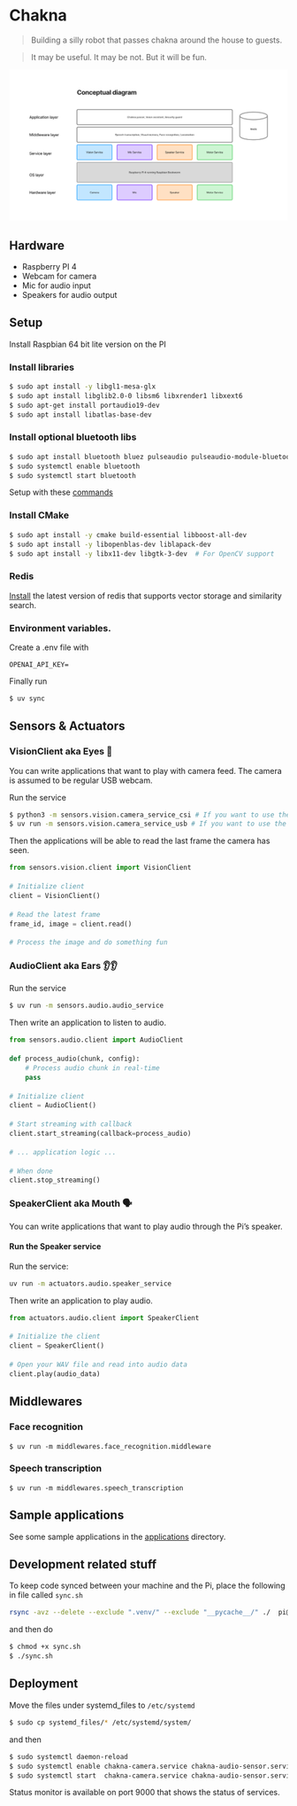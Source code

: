 
# Chakna

> Building a silly robot that passes chakna around the house to guests.

> It may be useful. It may be not. But it will be fun.

![Conceptual diagram](diagram.jpg)

## Hardware
- Raspberry PI 4
- Webcam for camera
- Mic for audio input
- Speakers for audio output

## Setup
Install Raspbian 64 bit lite version on the PI

### Install libraries
```bash
$ sudo apt install -y libgl1-mesa-glx
$ sudo apt install libglib2.0-0 libsm6 libxrender1 libxext6
$ sudo apt-get install portaudio19-dev
$ sudo apt install libatlas-base-dev
```

### Install optional bluetooth libs
```bash
$ sudo apt install bluetooth bluez pulseaudio pulseaudio-module-bluetooth
$ sudo systemctl enable bluetooth
$ sudo systemctl start bluetooth
```
Setup with these [commands](https://chatgpt.com/g/g-p-680af82a7bd8819190c61d2a9aeb0212-chakna/c/680cd12a-4b58-8004-bd95-946672da242e)

### Install CMake
```bash
$ sudo apt install -y cmake build-essential libboost-all-dev
$ sudo apt install -y libopenblas-dev liblapack-dev
$ sudo apt install -y libx11-dev libgtk-3-dev  # For OpenCV support
```

### Redis
[Install](https://redis.io/docs/latest/operate/oss_and_stack/install/install-stack/apt/) the latest version of redis that supports vector storage and similarity search.

### Environment variables.
Create a .env file with
```
OPENAI_API_KEY=
```

Finally run
```bash
$ uv sync
```

## Sensors & Actuators


### VisionClient aka Eyes 👀

You can write applications that want to play with camera feed. The camera is assumed to be regular USB webcam.

Run the service
```bash
$ python3 -m sensors.vision.camera_service_csi # If you want to use the Pi camera (This can't run inside venv)
$ uv run -m sensors.vision.camera_service_usb # If you want to use the USB camera
```

Then the applications will be able to read the last frame the camera has seen. 

```python
from sensors.vision.client import VisionClient

# Initialize client
client = VisionClient()

# Read the latest frame
frame_id, image = client.read()

# Process the image and do something fun
```

### AudioClient aka Ears 👂👂

Run the service
```bash
$ uv run -m sensors.audio.audio_service
```

Then write an application to listen to audio.
```python
from sensors.audio.client import AudioClient

def process_audio(chunk, config):
    # Process audio chunk in real-time
    pass

# Initialize client
client = AudioClient()

# Start streaming with callback
client.start_streaming(callback=process_audio)

# ... application logic ...

# When done
client.stop_streaming()
```

### SpeakerClient aka Mouth 🗣️

You can write applications that want to play audio through the Pi’s speaker.

#### Run the Speaker service

Run the service:

```bash
uv run -m actuators.audio.speaker_service
```
Then write an application to play audio.
```python
from actuators.audio.client import SpeakerClient

# Initialize the client
client = SpeakerClient()

# Open your WAV file and read into audio data
client.play(audio_data)

```

## Middlewares
### Face recognition
```
$ uv run -m middlewares.face_recognition.middleware
```

### Speech transcription
```
$ uv run -m middlewares.speech_transcription
```

## Sample applications
See some sample applications in the [applications](./applications) directory.

## Development related stuff
To keep code synced between your machine and the Pi, place the following in file called `sync.sh`
```bash
rsync -avz --delete --exclude ".venv/" --exclude "__pycache__/" ./  pi@raspberrypi.local:/home/pi/chakna/
```

and then do
```bash
$ chmod +x sync.sh
$ ./sync.sh
```
## Deployment
Move the files under systemd_files to `/etc/systemd`
```bash
$ sudo cp systemd_files/* /etc/systemd/system/
```
and then
```bash
$ sudo systemctl daemon-reload
$ sudo systemctl enable chakna-camera.service chakna-audio-sensor.service chakna-audio-speaker.service chakna-status-monitor.service
$ sudo systemctl start  chakna-camera.service chakna-audio-sensor.service chakna-audio-speaker.service chakna-status-monitor.service
```

Status monitor is available on port 9000 that shows the status of services.

